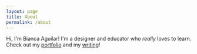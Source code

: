 ```yaml
---
layout: page
title: About
permalink: /about
---
```


Hi, I'm Bianca Aguilar! I'm a designer and educator who *really* loves to learn.
Check out my [portfolio](https://bianca.digital) and my [writing](https://cathexis.substack.com)!
